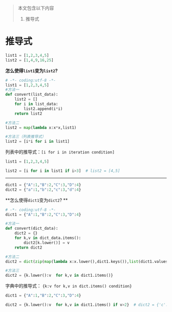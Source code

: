 > 本文包含以下内容
> 1. 推导式

# 推导式

```python
list1 = [1,2,3,4,5]
list2 = [1,4,9,16,25]
```
**怎么使得`list1`变为`list2`?**

```python
# -*- coding:utf-8 -*-
list1 = [1,2,3,4,5]
#方法一
def convert(list_data):
    list2 = []
    for i in list_data:
        list2.append(i*i)
    return list2

#方法二
list2 = map(lambda x:x*x,list1)

#方法三（列表推导式）
list2 = [i*i for i in list1]
```

列表中的推导式：`[i for i in iteration condition]`  

```python
list1 = [1,2,3,4,5]

list2 = [i for i in list1 if i>3]  # list2 = [4,5]
```

-----

```python
dict1 = {"A":1,"B":2,"C":3,"D":4}
dict2 = {"a":1,"b":2,"c":3,"d":4}
```

**怎么使得`dict1`变为`dict2`? **

```python
# -*- coding:utf-8 -*-
dict1 = {"A":1,"B":2,"C":3,"D":4}

#方法一
def convert(dict_data):
    dict2 = {}
    for k,v in dict_data.items():
        dict2[k.lower()] = v
    return dict2

#方法二
dict2 = dict(zip(map(lambda x:x.lower(),dict1.keys()),list(dict1.values())))

#方法三
dict2 = {k.lower():v  for k,v in dict1.items()}

```

字典中的推导式： `{k:v for k,v in dict.items() condition}`

```python
dict1 = {"A":1,"B":2,"C":3,"D":4}

dict2 = {k.lower():v  for k,v in dict1.items() if v>2}  # dict2 = {'c': 3, 'd': 4}
```

